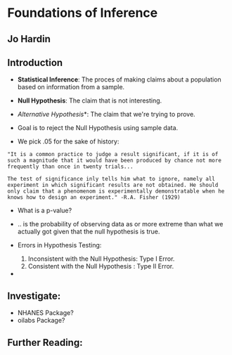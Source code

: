 # Foundations of Inference
## Jo Hardin

## Introduction
- **Statistical Inference**: The proces of making claims about a population based on information from a sample.
- **Null Hypothesis**: The claim that is not interesting.
- *Alternative Hypothesis**: The claim that we're trying to prove.
- Goal is to reject the Null Hypothesis using sample data.

- We pick .05 for the sake of history:
```
"It is a common practice to judge a result significant, if it is of such a magnitude that it would have been produced by chance not more frequently than once in twenty trials...

The test of significance inly tells him what to ignore, namely all experiment in which significant results are not obtained. He should only claim that a phenomenom is experimentally demonstratable when he knows how to design an experiment." -R.A. Fisher (1929)
```

- What is a p-value?
- .. is the probability of observing data as or more extreme than what we actually got given that the null hypothesis is true.

- Errors in Hypothesis Testing:
	1. Inconsistent with the Null Hypothesis: Type I Error.
	2. Consistent with the Null Hypothesis  : Type II Error.

- 

## Investigate:
- NHANES Package?
- oilabs Package?


## Further Reading:
